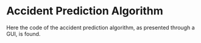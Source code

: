 # Accident Prediction Algorithm

Here the code of the accident prediction algorithm, as presented through a GUI, is found. 
